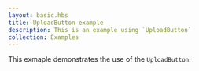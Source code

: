 ```yaml
---
layout: basic.hbs
title: UploadButton example
description: This is an example using `UploadButton`
collection: Examples
---
```


This exmaple demonstrates the use of the `UploadButton`.
